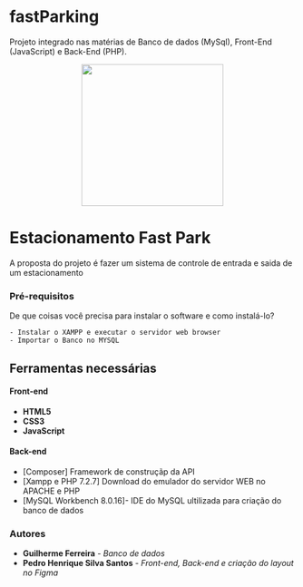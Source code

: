 # fastParking
Projeto integrado nas matérias de Banco de dados (MySql), Front-End (JavaScript) e Back-End (PHP).



<p align="center">
   <img src="https://scontent-gru2-2.xx.fbcdn.net/v/t1.0-9/17796466_1003045589795761_4343872813058004050_n.png?_nc_cat=111&ccb=2&_nc_sid=85a577&_nc_ohc=19vTqvyLdWsAX--gEHr&_nc_ht=scontent-gru2-2.xx&oh=2e06375a4ab0d049052b7f9c2dc81c7e&oe=6004BB6B" width="250">
</p>


# Estacionamento Fast Park

A proposta do projeto é fazer um sistema de controle de entrada e saida de um estacionamento


### Pré-requisitos

De que coisas você precisa para instalar o software e como instalá-lo?

```
- Instalar o XAMPP e executar o servidor web browser
- Importar o Banco no MYSQL

```

##  Ferramentas necessárias 

#### Front-end
- **HTML5**
- **CSS3** 
- **JavaScript**

#### **Back-end**

* [Composer] Framework de construçãp da API
* [Xampp e PHP 7.2.7] Download do emulador do servidor WEB no APACHE e PHP 
* [MySQL Workbench 8.0.16]- IDE do MySQL ultilizada para criação do banco de dados 



### Autores
* **Guilherme Ferreira** - *Banco de dados* 
* **Pedro Henrique Silva Santos** - *Front-end, Back-end e criação do layout no Figma* 
